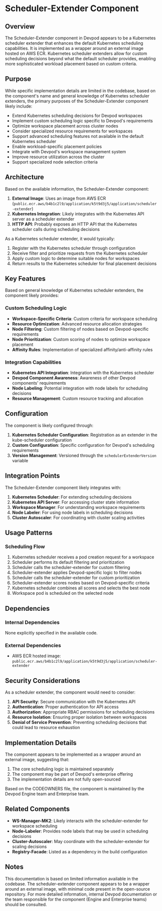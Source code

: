 # Scheduler-Extender Component

## Overview

The Scheduler-Extender component in Devpod appears to be a Kubernetes scheduler extender that enhances the default Kubernetes scheduling capabilities. It is implemented as a wrapper around an external image hosted on AWS ECR. Kubernetes scheduler extenders allow for custom scheduling decisions beyond what the default scheduler provides, enabling more sophisticated workload placement based on custom criteria.

## Purpose

While specific implementation details are limited in the codebase, based on the component's name and general knowledge of Kubernetes scheduler extenders, the primary purposes of the Scheduler-Extender component likely include:

- Extend Kubernetes scheduling decisions for Devpod workspaces
- Implement custom scheduling logic specific to Devpod's requirements
- Optimize workspace placement across cluster nodes
- Consider specialized resource requirements for workspaces
- Support advanced scheduling features not available in the default Kubernetes scheduler
- Enable workload-specific placement policies
- Integrate with Devpod's workspace management system
- Improve resource utilization across the cluster
- Support specialized node selection criteria

## Architecture

Based on the available information, the Scheduler-Extender component:

1. **External Image**: Uses an image from AWS ECR (`public.ecr.aws/b4b1c2l9/application/k5t9d3j5/application/scheduler-extender`)
2. **Kubernetes Integration**: Likely integrates with the Kubernetes API server as a scheduler extender
3. **HTTP API**: Probably exposes an HTTP API that the Kubernetes scheduler calls during scheduling decisions

As a Kubernetes scheduler extender, it would typically:
1. Register with the Kubernetes scheduler through configuration
2. Receive filter and prioritize requests from the Kubernetes scheduler
3. Apply custom logic to determine suitable nodes for workspaces
4. Return results to the Kubernetes scheduler for final placement decisions

## Key Features

Based on general knowledge of Kubernetes scheduler extenders, the component likely provides:

### Custom Scheduling Logic

- **Workspace-Specific Criteria**: Custom criteria for workspace scheduling
- **Resource Optimization**: Advanced resource allocation strategies
- **Node Filtering**: Custom filtering of nodes based on Devpod-specific requirements
- **Node Prioritization**: Custom scoring of nodes to optimize workspace placement
- **Affinity Rules**: Implementation of specialized affinity/anti-affinity rules

### Integration Capabilities

- **Kubernetes API Integration**: Integration with the Kubernetes scheduler
- **Devpod Component Awareness**: Awareness of other Devpod components' requirements
- **Node Labeling**: Potential integration with node labels for scheduling decisions
- **Resource Management**: Custom resource tracking and allocation

## Configuration

The component is likely configured through:

1. **Kubernetes Scheduler Configuration**: Registration as an extender in the kube-scheduler configuration
2. **Custom Configuration**: Specific configuration for Devpod's scheduling requirements
3. **Version Management**: Versioned through the `schedulerExtenderVersion` variable

## Integration Points

The Scheduler-Extender component likely integrates with:

1. **Kubernetes Scheduler**: For extending scheduling decisions
2. **Kubernetes API Server**: For accessing cluster state information
3. **Workspace Manager**: For understanding workspace requirements
4. **Node Labeler**: For using node labels in scheduling decisions
5. **Cluster Autoscaler**: For coordinating with cluster scaling activities

## Usage Patterns

### Scheduling Flow

1. Kubernetes scheduler receives a pod creation request for a workspace
2. Scheduler performs its default filtering and prioritization
3. Scheduler calls the scheduler-extender for custom filtering
4. Scheduler-extender applies Devpod-specific logic to filter nodes
5. Scheduler calls the scheduler-extender for custom prioritization
6. Scheduler-extender scores nodes based on Devpod-specific criteria
7. Kubernetes scheduler combines all scores and selects the best node
8. Workspace pod is scheduled on the selected node

## Dependencies

### Internal Dependencies
None explicitly specified in the available code.

### External Dependencies
- AWS ECR hosted image: `public.ecr.aws/b4b1c2l9/application/k5t9d3j5/application/scheduler-extender`

## Security Considerations

As a scheduler extender, the component would need to consider:

1. **API Security**: Secure communication with the Kubernetes API
2. **Authentication**: Proper authentication for API access
3. **Authorization**: Appropriate RBAC permissions for scheduling decisions
4. **Resource Isolation**: Ensuring proper isolation between workspaces
5. **Denial of Service Prevention**: Preventing scheduling decisions that could lead to resource exhaustion

## Implementation Details

The component appears to be implemented as a wrapper around an external image, suggesting that:

1. The core scheduling logic is maintained separately
2. The component may be part of Devpod's enterprise offering
3. The implementation details are not fully open-sourced

Based on the CODEOWNERS file, the component is maintained by the Devpod Engine team and Enterprise team.

## Related Components

- **WS-Manager-MK2**: Likely interacts with the scheduler-extender for workspace scheduling
- **Node-Labeler**: Provides node labels that may be used in scheduling decisions
- **Cluster-Autoscaler**: May coordinate with the scheduler-extender for scaling decisions
- **Registry-Facade**: Listed as a dependency in the build configuration

## Notes

This documentation is based on limited information available in the codebase. The scheduler-extender component appears to be a wrapper around an external image, with minimal code present in the open-source repository. For more detailed information, internal Devpod documentation or the team responsible for the component (Engine and Enterprise teams) should be consulted.
